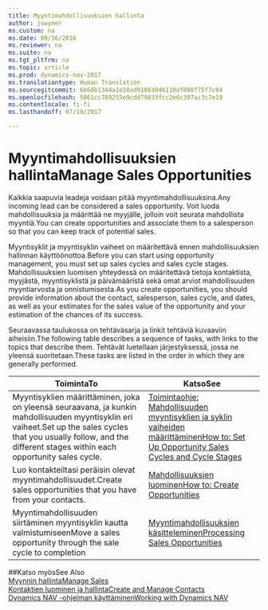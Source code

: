 ```yaml
---
title: Myyntimahdollisuuksien hallinta
author: jswymer
ms.custom: na
ms.date: 09/16/2016
ms.reviewer: na
ms.suite: na
ms.tgt_pltfrm: na
ms.topic: article
ms.prod: dynamics-nav-2017
ms.translationtype: Human Translation
ms.sourcegitcommit: 6b60b1344a1e18ad91863046110df880f75f7c04
ms.openlocfilehash: 5861cc709255e9cdd79033fcc2e6c307ac3c7e19
ms.contentlocale: fi-fi
ms.lasthandoff: 07/19/2017

---
```

# <a name="manage-sales-opportunities"></a><span data-ttu-id="90b9f-102">Myyntimahdollisuuksien hallinta</span><span class="sxs-lookup"><span data-stu-id="90b9f-102">Manage Sales Opportunities</span></span>
<span data-ttu-id="90b9f-103">Kaikkia saapuvia leadeja voidaan pitää myyntimahdollisuuksina.</span><span class="sxs-lookup"><span data-stu-id="90b9f-103">Any incoming lead can be considered a sales opportunity.</span></span> <span data-ttu-id="90b9f-104">Voit luoda mahdollisuuksia ja määrittää ne myyjälle, jolloin voit seurata mahdollista myyntiä.</span><span class="sxs-lookup"><span data-stu-id="90b9f-104">You can create opportunities and associate them to a salesperson so that you can keep track of potential sales.</span></span>

<span data-ttu-id="90b9f-105">Myyntisyklit ja myyntisyklin vaiheet on määritettävä ennen mahdollisuuksien hallinnan käyttöönottoa.</span><span class="sxs-lookup"><span data-stu-id="90b9f-105">Before you can start using opportunity management, you must set up sales cycles and sales cycle stages.</span></span> <span data-ttu-id="90b9f-106">Mahdollisuuksien luomisen yhteydessä on määritettävä tietoja kontaktista, myyjästä, myyntisyklistä ja päivämääristä sekä omat arviot mahdollisuuden myyntiarvosta ja onnistumisesta.</span><span class="sxs-lookup"><span data-stu-id="90b9f-106">As you create opportunities, you should provide information about the contact, salesperson, sales cycle, and dates, as well as your estimates for the sales value of the opportunity and your estimation of the chances of its success.</span></span>

<span data-ttu-id="90b9f-107">Seuraavassa taulukossa on tehtäväsarja ja linkit tehtäviä kuvaaviin aiheisiin.</span><span class="sxs-lookup"><span data-stu-id="90b9f-107">The following table describes a sequence of tasks, with links to the topics that describe them.</span></span> <span data-ttu-id="90b9f-108">Tehtävät luetellaan järjestyksessä, jossa ne yleensä suoritetaan.</span><span class="sxs-lookup"><span data-stu-id="90b9f-108">These tasks are listed in the order in which they are generally performed.</span></span>

|<span data-ttu-id="90b9f-109">Toiminta</span><span class="sxs-lookup"><span data-stu-id="90b9f-109">To</span></span> |<span data-ttu-id="90b9f-110">Katso</span><span class="sxs-lookup"><span data-stu-id="90b9f-110">See</span></span> |
|---|-----|
|<span data-ttu-id="90b9f-111">Myyntisyklien määrittäminen, joka on yleensä seuraavana, ja kunkin mahdollisuuden myyntisyklin eri vaiheet.</span><span class="sxs-lookup"><span data-stu-id="90b9f-111">Set up the sales cycles that you usually follow, and the different stages within each opportunity sales cycle.</span></span>|[<span data-ttu-id="90b9f-112">Toimintaohje: Mahdollisuuden myyntisyklien ja syklin vaiheiden määrittäminen</span><span class="sxs-lookup"><span data-stu-id="90b9f-112">How to: Set Up Opportunity Sales Cycles and Cycle Stages</span></span>](marketing-how-setup-opportunity-sales-cycles-stages.md)|
|<span data-ttu-id="90b9f-113">Luo kontakteiltasi peräisin olevat myyntimahdollisuudet.</span><span class="sxs-lookup"><span data-stu-id="90b9f-113">Create sales opportunities that you have from your contacts.</span></span>|[<span data-ttu-id="90b9f-114">Mahdollisuuksien luominen</span><span class="sxs-lookup"><span data-stu-id="90b9f-114">How to: Create Opportunities</span></span>](marketing-how-create-opportunities.md)|
|<span data-ttu-id="90b9f-115">Myyntimahdollisuuden siirtäminen myyntisyklin kautta valmistumiseen</span><span class="sxs-lookup"><span data-stu-id="90b9f-115">Move a sales opportunity through the sale cycle to completion</span></span>|[<span data-ttu-id="90b9f-116">Myyntimahdollisuuksien käsitteleminen</span><span class="sxs-lookup"><span data-stu-id="90b9f-116">Processing Sales Opportunities</span></span>](marketing-processing-sales-opportunities.md)|


##<a name="see-also"></a><span data-ttu-id="90b9f-117">Katso myös</span><span class="sxs-lookup"><span data-stu-id="90b9f-117">See Also</span></span>  
[<span data-ttu-id="90b9f-118">Myynnin hallinta</span><span class="sxs-lookup"><span data-stu-id="90b9f-118">Manage Sales</span></span>](sales-manage-sales.md)  
[<span data-ttu-id="90b9f-119">Kontaktien luominen ja hallinta</span><span class="sxs-lookup"><span data-stu-id="90b9f-119">Create and Manage Contacts</span></span>](marketing-contacts.md)  
[<span data-ttu-id="90b9f-120">Dynamics NAV -ohjelman käyttäminen</span><span class="sxs-lookup"><span data-stu-id="90b9f-120">Working with Dynamics NAV</span></span>](ui-work-product.md)

